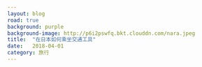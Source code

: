 ```yaml
---
layout: blog
road: true
background: purple
background-image: http://p6i2pswfq.bkt.clouddn.com/nara.jpeg
title:  "在日本如何乘坐交通工具"
date:   2018-04-01
category: 旅行
---
```


